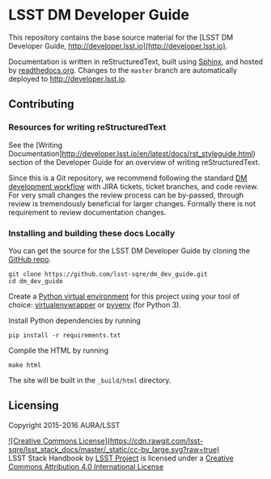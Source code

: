 # LSST DM Developer Guide

This repository contains the base source material for the [LSST DM Developer Guide, http://developer.lsst.io](http://developer.lsst.io).

Documentation is written in reStructuredText, built using [Sphinx](http://sphinx-doc.org), and hosted by [readthedocs.org](http://readthedocs.org).
Changes to the `master` branch are automatically deployed to http://developer.lsst.io.

## Contributing

### Resources for writing reStructuredText

See the [Writing Documentation]http://developer.lsst.io/en/latest/docs/rst_styleguide.html) section of the Developer Guide for an overview of writing reStructuredText.

Since this is a Git repository, we recommend following the standard [DM development workflow](http://developer.lsst.io/en/latest/processes/workflow.html) with JIRA tickets, ticket branches, and code review.
For very small changes the review process can be by-passed, through review is tremendously beneficial for larger changes.
Formally there is not requirement to review documentation changes.

### Installing and building these docs Locally

You can get the source for the LSST DM Developer Guide by cloning the [GitHub repo](https://github.com/lsst-sqre/dm_dev_guide).

```
git clone https://github.com/lsst-sqre/dm_dev_guide.git
cd dm_dev_guide
```

Create a [Python virtual environment](http://docs.python-guide.org/en/latest/dev/virtualenvs/) for this project using your tool of choice: [virtualenvwrapper](http://virtualenvwrapper.readthedocs.org/en/latest/) or [pyvenv](https://docs.python.org/3.5/library/venv.html) (for Python 3).

Install Python dependencies by running

```
pip install -r requirements.txt
```

Compile the HTML by running

```
make html
```

The site will be built in the `_build/html` directory.

## Licensing

Copyright 2015-2016 AURA/LSST

<a rel="license" href="http://creativecommons.org/licenses/by/4.0/">
![Creative Commons License](https://cdn.rawgit.com/lsst-sqre/lsst_stack_docs/master/_static/cc-by_large.svg?raw=true)
</a><br /><span xmlns:dct="http://purl.org/dc/terms/" property="dct:title">LSST Stack Handbook</span> by <a xmlns:cc="http://creativecommons.org/ns#" href="http://docs.lsst.codes" property="cc:attributionName" rel="cc:attributionURL">LSST Project</a> is licensed under a <a rel="license" href="http://creativecommons.org/licenses/by/4.0/">Creative Commons Attribution 4.0 International License</a>
